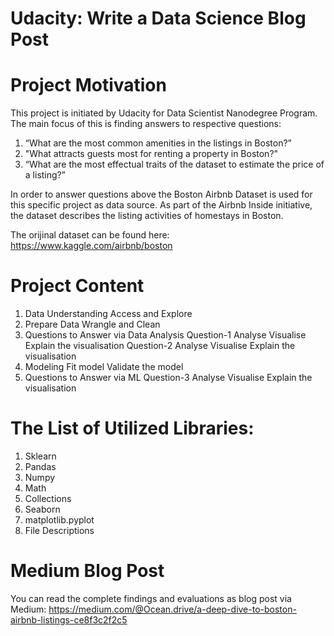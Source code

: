 # Udacity: Write a Data Science Blog Post

# Project Motivation

This project is initiated by Udacity for Data Scientist Nanodegree Program. The main focus of this is finding answers to respective questions: 

1. “What are the most common amenities in the listings in Boston?” 
2. "What attracts guests most for renting a property in Boston?" 
3. “What are the most effectual traits of the dataset to estimate the price of a listing?” 


In order to answer questions above the Boston Airbnb Dataset is used for this specific project as data source. 
As part of the Airbnb Inside initiative, the dataset describes the listing activities of homestays in Boston. 

The orijinal dataset can be found here: https://www.kaggle.com/airbnb/boston

# Project Content

1. Data Understanding
 Access and Explore
2. Prepare Data
 Wrangle and Clean
3. Questions to Answer via Data Analysis
 Question-1
 Analyse
 Visualise
 Explain the visualisation
 Question-2
 Analyse
 Visualise
 Explain the visualisation
4. Modeling
 Fit model
 Validate the model
5. Questions to Answer via ML
 Question-3
 Analyse
 Visualise
 Explain the visualisation

# The List of Utilized Libraries:

1. Sklearn
2. Pandas
3. Numpy
4. Math
5. Collections
6. Seaborn
7. matplotlib.pyplot
8. File Descriptions

# Medium Blog Post
You can read the complete findings and evaluations as blog post via Medium: https://medium.com/@Ocean.drive/a-deep-dive-to-boston-airbnb-listings-ce8f3c2f2c5


